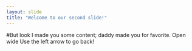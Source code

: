 ```yaml
---
layout: slide
title: "Welcome to our second slide!"
---
```

#But look I made you some content; daddy made you for favorite. Open wide
Use the left arrow to go back!
